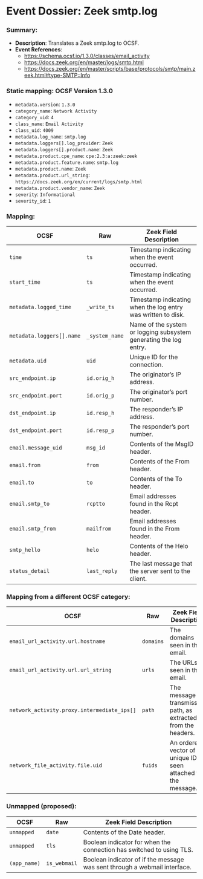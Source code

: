 # Event Dossier: Zeek smtp.log
### Summary:
- **Description**: Translates a Zeek smtp.log to OCSF. 
- **Event References**:
  - https://schema.ocsf.io/1.3.0/classes/email_activity
  - https://docs.zeek.org/en/master/logs/smtp.html
  - https://docs.zeek.org/en/master/scripts/base/protocols/smtp/main.zeek.html#type-SMTP::Info
    
 ### Static mapping: OCSF Version 1.3.0
 - `metadata.version`: `1.3.0`
 - `category_name`: `Network Activity`
 - `category_uid`: `4`
 - `class_name`: `Email Activity`
 - `class_uid`: `4009`
 - `metadata.log_name`: `smtp.log`
 - `metadata.loggers[].log_provider`: `Zeek`
 - `metadata.loggers[].product.name`: `Zeek`
 - `metadata.product.cpe_name`: `cpe:2.3:a:zeek:zeek`
 - `metadata.product.feature.name`: `smtp.log`
 - `metadata.product.name`: `Zeek`
 - `metadata.product.url_string`: `https://docs.zeek.org/en/current/logs/smtp.html`
 - `metadata.product.vendor_name`: `Zeek`
 - `severity`: `Informational`
 - `severity_id`: `1`

 ### Mapping:
| OCSF                           | Raw               | Zeek Field Description                                                                 |
| ------------------------------ | ----------------- | --------------------------------------------------------------------------------------- |
| `time`                         | `ts`              | Timestamp indicating when the event occurred.                                           |
| `start_time`                   | `ts`              | Timestamp indicating when the event occurred.                                           |
| `metadata.logged_time`         | `_write_ts`       | Timestamp indicating when the log entry was written to disk.                            |
| `metadata.loggers[].name`      | `_system_name`    | Name of the system or logging subsystem generating the log entry.                        |
| `metadata.uid`                 | `uid`             | Unique ID for the connection.                                                           |
| `src_endpoint.ip`              | `id.orig_h`       | The originator’s IP address.                                                            |
| `src_endpoint.port`            | `id.orig_p`       | The originator’s port number.                                                           |
| `dst_endpoint.ip`              | `id.resp_h`       | The responder’s IP address.                                                             |
| `dst_endpoint.port`            | `id.resp_p`       | The responder’s port number.                                                            |
| `email.message_uid`            | `msg_id`          | Contents of the MsgID header.                                                           |
| `email.from`                   | `from`            | Contents of the From header.                                                            |
| `email.to`                     | `to`              | Contents of the To header.                                                              |
| `email.smtp_to`                | `rcptto`          | Email addresses found in the Rcpt header.                                               |
| `email.smtp_from`              | `mailfrom`        | Email addresses found in the From header.                                               |
| `smtp_hello`                   | `helo`            | Contents of the Helo header.                                                            |
| `status_detail`                | `last_reply`      | The last message that the server sent to the client.                                    |

 ### Mapping from a different OCSF category:
| OCSF                                      | Raw       | Zeek Field Description                                                                  |
| ----------------------------------------- | --------- | --------------------------------------------------------------------------------------- |
| `email_url_activity.url.hostname`         | `domains` | The domains seen in the email.                                                          |
| `email_url_activity.url.url_string`       | `urls`    | The URLs seen in the email.                                                             |
| `network_activity.proxy.intermediate_ips[]` | `path`  | The message transmission path, as extracted from the headers.                           |
| `network_file_activity.file.uid`          | `fuids`   | An ordered vector of file unique IDs seen attached to the message.                      |

 ### Unmapped (proposed):
 
| OCSF                     | Raw                | Zeek Field Description                                                                  |
| -------------------------| -------------------| --------------------------------------------------------------------------------------- |
| `unmapped`               | `date`             | Contents of the Date header.                                                            |
| `unmapped`               | `tls`              | Boolean indicator for when the connection has switched to using TLS.                    |
| `(app_name)`             | `is_webmail`       | Boolean indicator of if the message was sent through a webmail interface.               |
